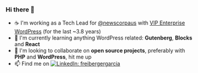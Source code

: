### Hi there 👋

- ☕  I'm working as a Tech Lead for [@newscorpaus](https://github.com/newscorpaus) with [VIP Enterprise WordPress](https://wpvip.com/) (for the last ~3.8 years)
- 🌱 I'm currently learning anything WordPress related: **Gutenberg**, **Blocks** and **React**
- 👯 I'm looking to collaborate on **open source projects**, preferably with **PHP** and **WordPress**, hit me up
- 📫 Find me on [![LinkedIn: freibergergarcia](https://img.shields.io/badge/-freibergergarcia-blue?style=flat&logo=linkedin&logoColor=white&link=https://www.linkedin.com/in/freibergergarcia/)](https://www.linkedin.com/in/freibergergarcia/)

